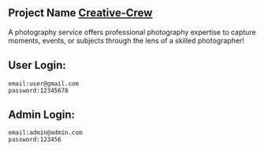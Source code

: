 ## Project Name [Creative-Crew](https://creative-crew-frontend.vercel.app/)

A photography service offers professional photography expertise to capture moments, events, or subjects through the lens of a skilled photographer!


## User Login:

```
email:user@gmail.com
password:12345678
```

## Admin Login:

```
email:admin@admin.com
password:123456
```
